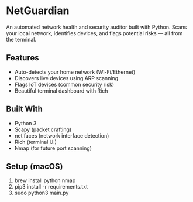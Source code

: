 # NetGuardian

An automated network health and security auditor built with Python. Scans your local network, identifies devices, and flags potential risks — all from the terminal.

## Features
- Auto-detects your home network (Wi-Fi/Ethernet)
- Discovers live devices using ARP scanning
- Flags IoT devices (common security risk)
- Beautiful terminal dashboard with Rich

## Built With
- Python 3
- Scapy (packet crafting)
- netifaces (network interface detection)
- Rich (terminal UI)
- Nmap (for future port scanning)

## Setup (macOS)
1. brew install python nmap
2. pip3 install -r requirements.txt
3. sudo python3 main.py
